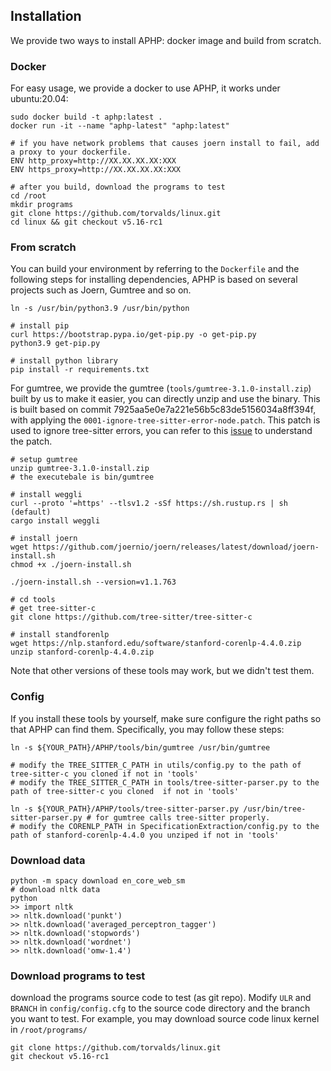 ## Installation
We provide two ways to install APHP: docker image and build from scratch.


### Docker
For easy usage, we provide a docker to use APHP, it works under ubuntu:20.04:

```shell
sudo docker build -t aphp:latest .
docker run -it --name "aphp-latest" "aphp:latest"

# if you have network problems that causes joern install to fail, add a proxy to your dockerfile.
ENV http_proxy=http://XX.XX.XX.XX:XXX
ENV https_proxy=http://XX.XX.XX.XX:XXX

# after you build, download the programs to test
cd /root
mkdir programs
git clone https://github.com/torvalds/linux.git
cd linux && git checkout v5.16-rc1
```


### From scratch 
You can build your environment by referring to the `Dockerfile` and the following steps for installing dependencies, APHP is based on several projects such as Joern, Gumtree and so on. 
   
```shell
ln -s /usr/bin/python3.9 /usr/bin/python

# install pip
curl https://bootstrap.pypa.io/get-pip.py -o get-pip.py
python3.9 get-pip.py

# install python library
pip install -r requirements.txt 
```


For gumtree, we provide the gumtree (`tools/gumtree-3.1.0-install.zip`) built by us to make it easier, you can directly unzip and use the binary. This is built based on commit 7925aa5e0e7a221e56b5c83de5156034a8ff394f, with applying the `0001-ignore-tree-sitter-error-node.patch`. This patch is used to ignore tree-sitter errors, you can refer to this [issue](https://github.com/GumTreeDiff/gumtree/issues/276) to understand the patch.

```shell
# setup gumtree
unzip gumtree-3.1.0-install.zip
# the executebale is bin/gumtree

# install weggli
curl --proto '=https' --tlsv1.2 -sSf https://sh.rustup.rs | sh  (default)
cargo install weggli

# install joern
wget https://github.com/joernio/joern/releases/latest/download/joern-install.sh 
chmod +x ./joern-install.sh

./joern-install.sh --version=v1.1.763
```


```shell
# cd tools
# get tree-sitter-c
git clone https://github.com/tree-sitter/tree-sitter-c

# install standforenlp
wget https://nlp.stanford.edu/software/stanford-corenlp-4.4.0.zip
unzip stanford-corenlp-4.4.0.zip
```

Note that other versions of these tools may work, but we didn't test them.

### Config
If you install these tools by yourself, make sure configure the right paths so that APHP can find them.
Specifically, you may follow these steps:
```shell
ln -s ${YOUR_PATH}/APHP/tools/bin/gumtree /usr/bin/gumtree

# modify the TREE_SITTER_C_PATH in utils/config.py to the path of tree-sitter-c you cloned if not in 'tools'
# modify the TREE_SITTER_C_PATH in tools/tree-sitter-parser.py to the path of tree-sitter-c you cloned  if not in 'tools'

ln -s ${YOUR_PATH}/APHP/tools/tree-sitter-parser.py /usr/bin/tree-sitter-parser.py # for gumtree calls tree-sitter properly.
# modify the CORENLP_PATH in SpecificationExtraction/config.py to the path of stanford-corenlp-4.4.0 you unziped if not in 'tools'
```

### Download data
```shell
python -m spacy download en_core_web_sm
# download nltk data
python 
>> import nltk
>> nltk.download('punkt')
>> nltk.download('averaged_perceptron_tagger')
>> nltk.download('stopwords')
>> nltk.download('wordnet')
>> nltk.download('omw-1.4')
```

### Download programs to test
download the programs source code to test (as git repo). Modify `ULR` and `BRANCH` in `config/config.cfg` to the source code directory and the branch you want to test.
For example, you may download source code linux kernel in `/root/programs/`
```shell
git clone https://github.com/torvalds/linux.git
git checkout v5.16-rc1
```